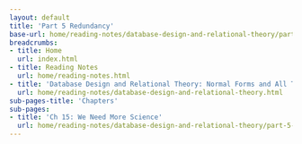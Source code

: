 ```yaml
---
layout: default
title: 'Part 5 Redundancy'
base-url: home/reading-notes/database-design-and-relational-theory/part-5-redundancy.html
breadcrumbs:
- title: Home
  url: index.html
- title: Reading Notes
  url: home/reading-notes.html
- title: 'Database Design and Relational Theory: Normal Forms and All That Jazz'
  url: home/reading-notes/database-design-and-relational-theory.html
sub-pages-title: 'Chapters'
sub-pages:
- title: 'Ch 15: We Need More Science'
  url: home/reading-notes/database-design-and-relational-theory/part-5-redundancy/ch-15-we-need-more-science.html
---
```

